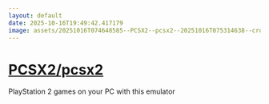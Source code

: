 ```yaml
---
layout: default
date: 2025-10-16T19:49:42.417179
image: assets/20251016T074648585--PCSX2--pcsx2--20251016T075314638--cropped.png
---
```


# [PCSX2/pcsx2](https://github.com/PCSX2/pcsx2)

PlayStation 2 games on your PC with this emulator
